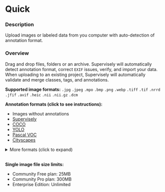 # Quick

### Description

Upload images or labeled data from you computer with auto-detection of annotation format.

### Overview

Drag and drop files, folders or an archive. Supervisely will automatically detect annotation format, correct `EXIF` issues, verify, and import your data.
When uploading to an existing project, Supervisely will automatically validate and merge classes, tags, and annotations.

**Supported image formats:** `.jpg` `.jpeg` `.mpo` `.bmp` `.png` `.webp` `.tiff` `.tif` `.nrrd` `.jfif` `.avif` `.heic` `.nii` `.nii.gz` `.dcm`

**Annotation formats (click to see instructions):**

- Images without annotations
- [Supervisely]()
- [COCO]()
- [YOLO]()
- [Pascal VOC]()
- [Cityscapes]()

<details>
  <summary>More formats (click to expand)</summary>

- [Images with masks]()
- [Multi-view images]()
- [Multispectral images]()
- [Medical 2D (single)]()
- [Links from CSV or txt]()
- [PDFs pages as images]()

</details>

<br>

**Single image file size limits:**

- Community Free plan: 25MB
- Community Pro plan: 300MB
- Enterprise Edition: Unlimited
